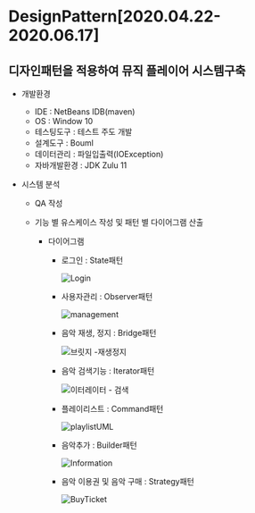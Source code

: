 # DesignPattern[2020.04.22-2020.06.17]
## 디자인패턴을 적용하여 뮤직 플레이어 시스템구축

- 개발환경
  - IDE : NetBeans IDB(maven)
  - OS : Window 10
  - 테스팅도구 : 테스트 주도 개발
  - 설계도구 : Bouml
  - 데이터관리 : 파일입출력(IOException)
  - 자바개발환경 : JDK Zulu 11

- 시스템 분석
  - QA 작성 
  - 기능 별 유스케이스 작성 및 패턴 별 다이어그램 산출
  
    - 다이어그램

      - 로그인 : State패턴
    
        ![Login](https://user-images.githubusercontent.com/109890241/222882310-0993ea5b-2ee9-4974-9d99-129dde9bd6b9.PNG)

      - 사용자관리 : Observer패턴
    
        ![management](https://user-images.githubusercontent.com/109890241/222882334-3b575eb6-6710-4155-a10f-560293d9b659.PNG)

      - 음악 재생, 정지 : Bridge패턴
    
        ![브릿지 -재생정지](https://user-images.githubusercontent.com/109890241/222882363-4707375e-946b-480e-a54b-aa12534d0e1a.PNG)

      - 음악 검색기능 : Iterator패턴
    
        ![이터레이터 - 검색](https://user-images.githubusercontent.com/109890241/222882346-bf9f621a-524d-429d-b970-2fbed4ce16a1.PNG)

      - 플레이리스트 : Command패턴
    
        ![playlistUML](https://user-images.githubusercontent.com/109890241/222882400-e79f340a-349f-4adf-bfa6-6fa7bd97e2c0.png)

      - 음악추가 : Builder패턴
    
        ![Information](https://user-images.githubusercontent.com/109890241/222882342-7e96deea-88a6-4d80-a972-cd0904d82fac.png)

      - 음악 이용권 및 음악 구매 : Strategy패턴
    
        ![BuyTicket](https://user-images.githubusercontent.com/109890241/222882366-9a246b51-7acb-481d-9ae4-388f1f61818d.png)

